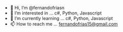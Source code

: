 - 👋 Hi, I’m @fernandofriasn
- 👀 I’m interested in ... c#, Python, Javascript
- 🌱 I’m currently learning ... c#, Python, Javascript
- 📫 How to reach me ... fernandofrias15@gmail.com

<!---
fernandofriasn/fernandofriasn is a ✨ special ✨ repository because its `README.md` (this file) appears on your GitHub profile.
You can click the Preview link to take a look at your changes.
--->
